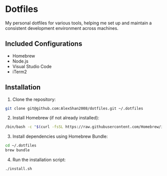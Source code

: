 # Dotfiles

My personal dotfiles for various tools, helping me set up and maintain a consistent development environment across machines.

## Included Configurations

- Homebrew
- Node.js
- Visual Studio Code
- iTerm2 

## Installation

1. Clone the repository:
```bash
git clone git@github.com:AlexShan2008/dotfiles.git ~/.dotfiles
```

2. Install Homebrew (if not already installed):
```bash
/bin/bash -c "$(curl -fsSL https://raw.githubusercontent.com/Homebrew/install/HEAD/install.sh)"
```

3. Install dependencies using Homebrew Bundle:
```bash
cd ~/.dotfiles
brew bundle
```

4. Run the installation script:
```bash
./install.sh
```

